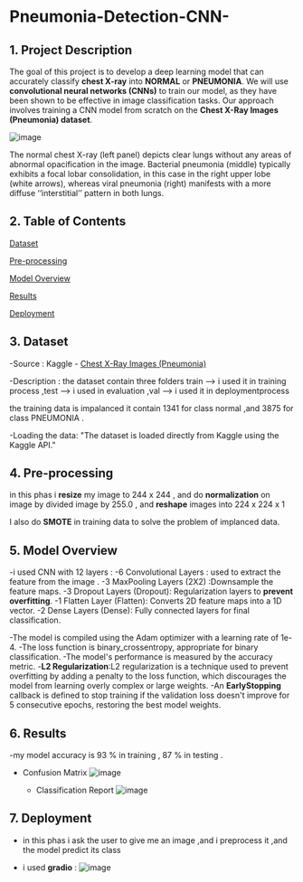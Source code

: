 # Pneumonia-Detection-CNN-

## 1. Project Description
The goal of this project is to develop a deep learning model that can accurately classify **chest X-ray** into **NORMAL** or **PNEUMONIA**. We will use **convolutional neural networks (CNNs)** to train our model, as they have been shown to be effective in image classification tasks. Our approach involves training a CNN model from scratch on the **Chest X-Ray Images (Pneumonia) dataset**.

![image](https://github.com/user-attachments/assets/fc51f246-eca1-4d16-9c51-8c0b5a101895)

The normal chest X-ray (left panel) depicts clear lungs without any areas of abnormal opacification in the image. Bacterial pneumonia (middle) typically exhibits a focal lobar consolidation, in this case in the right upper lobe (white arrows), whereas viral pneumonia (right) manifests with a more diffuse ‘‘interstitial’’ pattern in both lungs.


## 2. Table of Contents

[Dataset](https://github.com/elnemr19/Pneumonia-Detection-CNN-/tree/main?tab=readme-ov-file#3-dataset)

[Pre-processing ]()

[Model Overview](https://github.com/elnemr19/Pneumonia-Detection-CNN-/tree/main?tab=readme-ov-file#4-model-overview)

[Results]()

[Deployment]()

## 3. Dataset

-Source : Kaggle - [Chest X-Ray Images (Pneumonia)](https://www.kaggle.com/datasets/paultimothymooney/chest-xray-pneumonia/data)

-Description : the dataset contain three folders train --> i used it in training process ,test  --> i used in evaluation ,val --> i used it in deploymentprocess

the training data is impalanced  it contain 1341 for class normal  ,and 3875 for class PNEUMONIA . 

-Loading the data: "The dataset is loaded directly from Kaggle using the Kaggle API."


## 4. Pre-processing 

in this phas i **resize** my image to 244 x 244  , and do **normalization** on image by divided image by 255.0 ,
and **reshape** images into 224 x 224 x 1

I also do **SMOTE** in training data to solve the problem of implanced data. 

## 5. Model Overview

-i used CNN with 12 layers :
-6 Convolutional Layers : used to extract the feature from the image .
-3 MaxPooling Layers (2X2) :Downsample the feature maps.
-3 Dropout Layers (Dropout): Regularization layers to **prevent overfitting**.
-1 Flatten Layer (Flatten): Converts 2D feature maps into a 1D vector.
-2 Dense Layers (Dense): Fully connected layers for final classification.


-The model is compiled using the Adam optimizer with a learning rate of 1e-4.
-The loss function is binary_crossentropy, appropriate for binary classification.
-The model's performance is measured by the accuracy metric.
-**L2 Regularization**:L2 regularization is a technique used to prevent overfitting by adding a penalty to the loss function, which discourages the model from learning overly complex or large weights.
-An **EarlyStopping** callback is defined to stop training if the validation loss doesn't improve for 5 consecutive epochs, restoring the best model weights.



## 6. Results

-my model accuracy is 93 % in training , 87 % in testing .

- Confusion Matrix
  ![image](https://github.com/user-attachments/assets/0712168e-a358-4e37-a3e6-2dc82fc379dd)


  - Classification Report
    ![image](https://github.com/user-attachments/assets/593c9b20-3597-4629-b68d-4992edf896d0)







## 7. Deployment

- in this phas i ask the user to give me an image ,and i preprocess it ,and the model predict its class

- i used **gradio** :
![image](https://github.com/user-attachments/assets/33a292f5-3285-45f3-8e20-c9909a8bda49)







